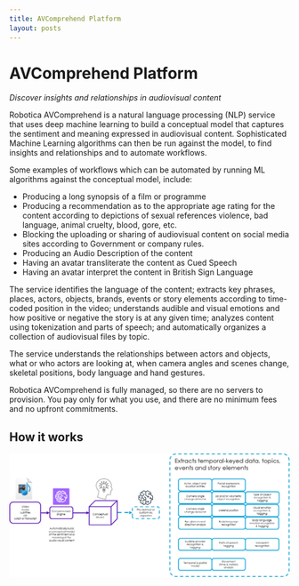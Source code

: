 ```yaml
---
title: AVComprehend Platform
layout: posts
---
```


# AVComprehend Platform

*Discover insights and relationships in audiovisual content*

Robotica AVComprehend is a natural language processing (NLP) service that uses deep machine learning to build a conceptual model that captures the sentiment and meaning expressed in audiovisual content.  Sophisticated Machine Learning algorithms can then be run against the model, to find insights and relationships and to automate workflows.


Some examples of workflows which can be automated by running ML algorithms against the conceptual model, include:

* Producing a long synopsis of a film or programme
* Producing a recommendation as to the appropriate age rating for the content according to depictions of sexual references violence, bad language, animal cruelty, blood, gore, etc.
* Blocking the uploading or sharing of audiovisual content on social media sites according to Government or company rules.
* Producing an Audio Description of the content
* Having an avatar transliterate the content as Cued Speech
* Having an avatar interpret the content in British Sign Language


The service identifies the language of the content; extracts key phrases, places, actors, objects, brands, events or story elements according to time-coded position in the video; understands audible and visual emotions and how positive or negative the story is at any given time; analyzes content using tokenization and parts of speech; and automatically organizes a collection of audiovisual files by topic.


The service understands the relationships between actors and objects, what or who actors are looking at, when camera angles and scenes change, skeletal positions, body language and hand gestures.


Robotica AVComprehend is fully managed, so there are no servers to provision. You pay only for what you use, and there are no minimum fees and no upfront commitments.

## How it works

![Video, Audio, Subtitles, AD, Script are fed by the Comprehension Engine into a Conceptual Model, applied by a custom machine learning algorithm](/images/avcomprehension-how-it-works.png)
